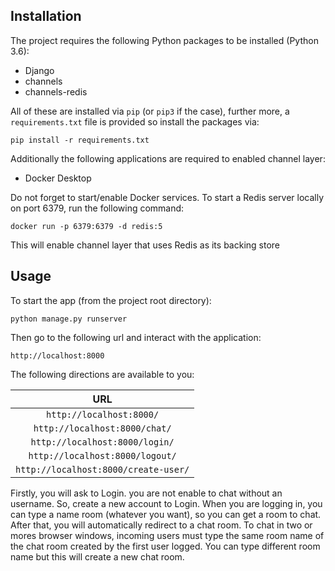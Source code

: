 ## Installation
The project requires the following Python packages to be installed (Python 3.6):

* Django
* channels
* channels-redis


All of these are installed via `pip` (or `pip3` if the case), further more, a `requirements.txt` file is provided so install the packages via:

    pip install -r requirements.txt
    
Additionally the following applications are required to enabled channel layer:

* Docker Desktop 

Do not forget to start/enable Docker services. 
To start a Redis server locally on port 6379, run the following command:

    docker run -p 6379:6379 -d redis:5
    
This will enable channel layer that uses Redis as its backing store

## Usage
To start the app (from the project root directory):
    
    python manage.py runserver

Then go to the following url and interact with the application:

    http://localhost:8000

The following directions are available to you:

|                   URL                   
|:---------------------------------------:
| `http://localhost:8000/` 
| `http://localhost:8000/chat/` | Chat Room |
| `http://localhost:8000/login/` | Login form |
| `http://localhost:8000/logout/` | Logout  |
| `http://localhost:8000/create-user/` | Register form |

Firstly, you will ask to Login. you are not enable to chat without an username. So, create a new account to Login. 
When you are logging in, you can type a name room (whatever you want), so you can get a room to chat. After that, you will automatically redirect to a chat room.
To chat in two or mores browser windows, incoming users must type the same room name of the chat room created by the first user logged. You can type different room name
but this will create a new chat room.
